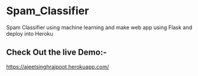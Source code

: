 # Spam_Classifier
Spam Classifier using machine learning and make web app using Flask and deploy into Heroku

## Check Out the live Demo:-  
https://ajeetsinghrajpoot.herokuapp.com/

